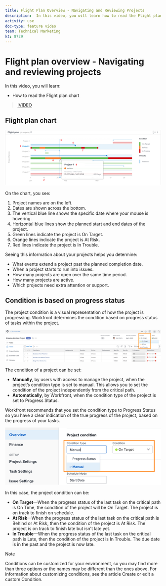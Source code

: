 ```yaml
---
title: Flight Plan Overview - Navigating and Reviewing Projects
description:  In this video, you will learn how to read the Flight plan chart in [!DNL Adobe Workfront].
activity: use
doc-type: feature video
team: Technical Marketing
kt: 8729
---
```

# Flight plan overview - Navigating and reviewing projects

In this video, you will learn:

* How to read the Flight plan chart

>[!VIDEO](https://video.tv.adobe.com/v/335047/?quality=12)

## Flight plan chart

![An image of a flight plan chart with numbers matching bullets below](assets/section-2-1.png)

On the chart, you see:

1. Project names are on the left.
1. Dates are shown across the bottom. 
1. The vertical blue line shows the specific date where your mouse is hovering. 
1. Horizontal blue lines show the planned start and end dates of the project.
1. Green lines indicate the project is On Target.
1. Orange lines indicate the project is At Risk. 
1. Red lines indicate the project is In Trouble. 

Seeing this information about your projects helps you determine:

* What events extend a project past the planned completion date.
* When a project starts to run into issues.
* How many projects are open over the same time period.
* How many projects are active.
* Which projects need extra attention or support.

## Condition is based on progress status

The project condition is a visual representation of how the project is progressing. Workfront determines the condition based on progress status of tasks within the project.

![An image of possible progress statuses](assets/section-2-2.png)

The condition of a project can be set:

* **Manually**, by users with access to manage the project, when the project’s condition type is set to manual. This allows you to set the condition of the project independently from the critical path.
* **Automatically**, by Workfront, when the condition type of the project is set to Progress Status.

Workfront recommends that you set the condition type to Progress Status so you have a clear indication of the true progress of the project, based on the progress of your tasks.

![An image of possible progress statuses](assets/section-2-3.png)

In this case, the project condition can be:

* **On Target**—When the progress status of the last task on the critical path is On Time, the condition of the project will be On Target. The project is on track to finish on schedule.
* **At Risk**—When the progress status of the last task on the critical path is Behind or At Risk, then the condition of the project is At Risk. The project is on track to finish late but isn't late yet.
* **In Trouble**—When the progress status of the last task on the critical path is Late, then the condition of the project is In Trouble. The due date is in the past and the project is now late.

>[!NOTE]
>
>Conditions can be customized for your environment, so you may find more than three options or the names may be different than the ones above. For information about customizing conditions, see the article Create or edit a custom Condition.

